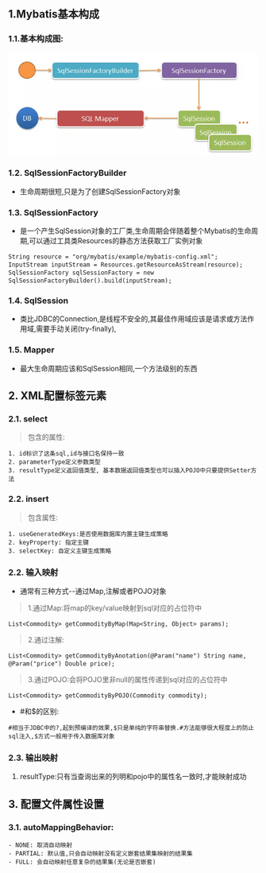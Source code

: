 ## 1.Mybatis基本构成
### 1.1.基本构成图:
![](./images/mybatis基本构成)

### 1.2. SqlSessionFactoryBuilder
- 生命周期很短,只是为了创建SqlSessionFactory对象

### 1.3. SqlSessionFactory
- 是一个产生SqlSession对象的工厂类,生命周期会伴随着整个Mybatis的生命周期,可以通过工具类Resources的静态方法获取工厂实例对象
>
    String resource = "org/mybatis/example/mybatis-config.xml";
    InputStream inputStream = Resources.getResourceAsStream(resource);
    SqlSessionFactory sqlSessionFactory = new SqlSessionFactoryBuilder().build(inputStream);

### 1.4. SqlSession
- 类比JDBC的Connection,是线程不安全的,其最佳作用域应该是请求或方法作用域,需要手动关闭(try-finally),

### 1.5. Mapper
- 最大生命周期应该和SqlSession相同,一个方法级别的东西

## 2. XML配置标签元素
### 2.1. select
>包含的属性:
>
    1. id标识了这条sql,id与接口名保持一致
    2. parameterType定义参数类型
    3. resultType定义返回值类型, 基本数据返回值类型也可以插入POJO中只要提供Setter方法
    
### 2.2. insert
>包含属性:
>
    1. useGeneratedKeys:是否使用数据库内置主键生成策略
    2. keyProperty: 指定主键
    3. selectKey: 自定义主键生成策略
    
### 2.2. 输入映射
- 通常有三种方式--通过Map,注解或者POJO对象

>1.通过Map:将map的key/value映射到sql对应的占位符中
>
    List<Commodity> getCommodityByMap(Map<String, Object> params);
    
>2.通过注解:
>
    List<Commodity> getCommodityByAnotation(@Param("name") String name, @Param("price") Double price);
    
>3.通过POJO:会将POJO里非null的属性传递到sql对应的占位符中
>
    List<Commodity> getCommodityByPOJO(Commodity commodity);
    
- #和$的区别:
>
    #相当于JDBC中的?,起到预编译的效果,$只是单纯的字符串替换.#方法能够很大程度上的防止sql注入,$方式一般用于传入数据库对象
    
### 2.3. 输出映射
1. resultType:只有当查询出来的列明和pojo中的属性名一致时,才能映射成功

## 3. 配置文件属性设置
### 3.1. autoMappingBehavior:
>
    - NONE: 取消自动映射
    - PARTIAL: 默认值,只会自动映射没有定义嵌套结果集映射的结果集
    - FULL: 会自动映射任意复杂的结果集(无论是否嵌套)